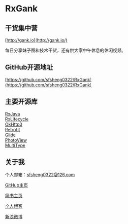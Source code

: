 # RxGank

## 干货集中营

[http://gank.io](http://gank.io/)

每日分享妹子图和技术干货，还有供大家中午休息的休闲视频。

## GitHub开源地址

[https://github.com/sfsheng0322/RxGank](https://github.com/sfsheng0322/RxGank)

## 主要开源库

[RxJava](https://github.com/ReactiveX/RxJava)  
[RxLifecycle](https://github.com/trello/RxLifecycle)  
[OkHttp3](https://github.com/square/okhttp)  
[Retrofit](https://github.com/square/retrofit)  
[Glide](https://github.com/bumptech/glide)  
[PhotoView](https://github.com/chrisbanes/PhotoView)  
[MultiType](https://github.com/drakeet/MultiType)   

## 关于我

个人邮箱：sfsheng0322@126.com

[GitHub主页](https://github.com/sfsheng0322)

[简书主页](http://www.jianshu.com/users/88509e7e2ed1/latest_articles)

[个人博客](http://sunfusheng.com/)

[新浪微博](http://weibo.com/u/3852192525)  